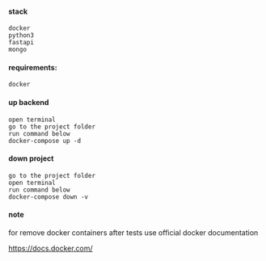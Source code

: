 
#### stack

    docker
    python3
    fastapi
    mongo


#### requirements:

    docker

#### up backend

    open terminal
    go to the project folder
    run command below
    docker-compose up -d

#### down project

    go to the project folder
    open terminal
    run command below
    docker-compose down -v


#### note

for remove docker containers after tests use
official docker documentation
    
https://docs.docker.com/

